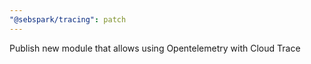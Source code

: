 ```yaml
---
"@sebspark/tracing": patch
---
```


Publish new module that allows using Opentelemetry with Cloud Trace
